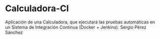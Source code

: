 # Calculadora-CI

Aplicación de una Calculadora, que ejecutará las pruebas automáticas en un Sistema de Integración Continua (Docker + Jenkins). Sergio Pérez Sánchez
